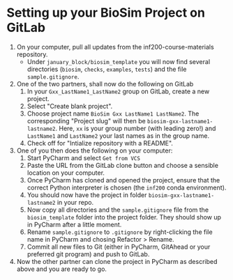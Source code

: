# Setting up your BioSim Project on GitLab

1. On your computer, pull all updates from the inf200-course-materials repository.
    - Under `january_block/biosim_template` you will now find several directories (`biosim`, `checks`, `examples`, `tests`) and the file `sample.gitignore`. 
1. One of the two partners, shall now do the following on GitLab
    1. In your `Gxx_LastName1_LastName2` group on GitLab, create a new project.
    1. Select "Create blank project".
	1. Choose project name `BioSim Gxx LastName1 LastName2`. The corresponding "Project slug" will then be `biosim-gxx-lastname1-lastname2`.  Here, `xx` is your group number (with leading zero!) and `LastName1` and `LastName2` your last names as in the group name.
    1. Check off for "Intialize repository with a README".
1. One of you then does the following on your computer:
    1. Start PyCharm and select `Get from VCS`
	1. Paste the URL from the GitLab clone button and choose a sensible location on your computer.
	1. Once PyCharm has cloned and opened the project, ensure that the correct Python interpreter is chosen (the `inf200` conda environment).
	1. You should now have the project in folder `biosim-gxx-lastname1-lastname2` in your repo.
	1. Now copy all directories and the `sample.gitignore` file from the `biosim_template` folder into the project folder. They should show up in PyCharm after a little moment.
	1. Rename `sample.gitignore` to `.gitignore` by right-clicking the file name in PyCharm and chosing Refactor > Rename.
	1. Commit all new files to Git (either in PyCharm, GitAhead or your preferred git program) and push to GitLab.
1. Now the other partner can clone the project in PyCharm as described above and you are ready to go.
